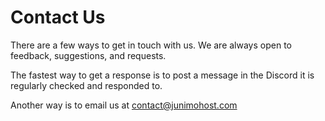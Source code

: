 # Contact Us

There are a few ways to get in touch with us. We are always open to feedback, suggestions, and requests.

The fastest way to get a response is to post a message in the Discord it is regularly checked and responded to.

Another way is to email us at contact@junimohost.com